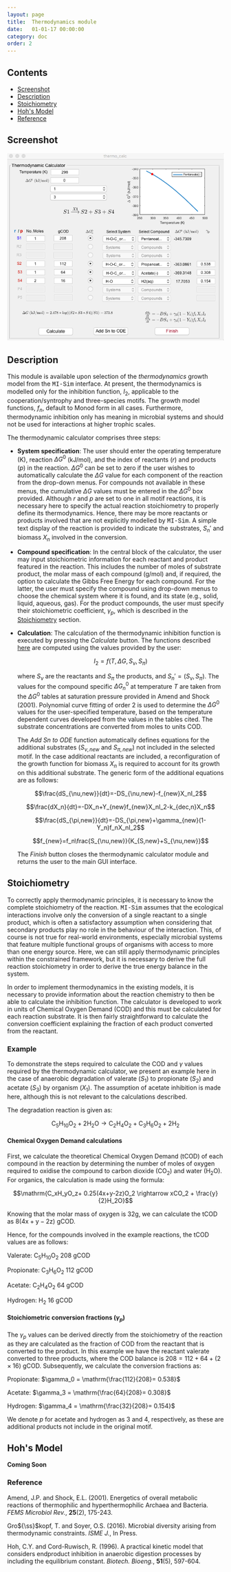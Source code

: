 ```yaml
---
layout: page
title:  Thermodynamics module
date:   01-01-17 00:00:00
category: doc
order: 2
---
```

## Contents

* [Screenshot](#Screenshot)
* [Description](#Description)
* [Stoichiometry](#Stoichiometry)
* [Hoh's Model](#Hoh)
* [Reference](#Reference)

## <a name="Screenshot"></a>Screenshot

![alt text](https://raw.githubusercontent.com/MI-SIM/MI-SIM.github.io/master/_posts/thermo.png "Thermodynamic Inhibition Calculator Screenshot")

## <a name="Description"></a>Description

This module is available upon selection of the *thermodynamics* growth model from the <span style="font-family:Courier;">MI-Sim</span>
interface. At present, the thermodynamics is modelled only for the inhibition function, $I_2$, applicable to the cooperation/syntrophy and
three-species motifs. The growth model functions, $f_n$, default to Monod form in all cases. Furthermore, thermodynamic inhibition only has meaning 
in microbial systems and should not be used for interactions at higher trophic scales.

The thermodynamic calculator comprises three steps:

* **System specification**: The user should enter the operating temperature (K), reaction $\Delta G^0$ (kJ/mol), and the
index of reactants ($r$) and products ($p$) in the reaction. $\Delta G^0$ can be set to zero if the user wishes to automatically calculate the
$\Delta G$ value for each component of the reaction from the drop-down menus. For compounds not available in these menus, the cumulative $\Delta G$
values must be entered in the $\Delta G^0$ box provided. Although $r$ and $p$ are set to one in all motif reactions, it is necessary here to
specify the actual reaction stoichiometry to properly define its thermodynamics. Hence, there may be more reactants or products involved that are
not explicitly modelled by <span style="font-family:Courier;">MI-Sim</span>. A simple text display of the reaction is provided to indicate the
substrates, $S_n'$ and biomass $X_n$ involved in the conversion.

* **Compound specification**: In the central block of the calculator, the user may input stoichiometric information for each reactant and product
featured in the reaction. This includes the number of moles of substrate product, the molar mass of each compound (g/mol) and, if required, the option
to calculate the Gibbs Free Energy for each compound. For the latter, the user must specify the compound using drop-down menus to choose the chemical 
system where it is found, and its state (e.g., solid, liquid, aqueous, gas). For the product compounds, the user must specify their stoichiometric
coefficient, $\gamma_p$, which is described in the [Stoichiometry](#Stoichiometry) section.

* **Calculation**: The calculation of the thermodynamic inhibition function is executed by pressing the *Calculate* button. The functions
described [here](http://mi-sim.github.io//doc/misiminterface.html#thermo) are computed using the values provided by the user:

    $$I_2 = f(T,\Delta G,S_\nu,S_\pi)$$

    where $S_\nu$ are the reactants and $S_\pi$ the products, and $S_n'=(S_\nu,S_\pi)$. The values for the compound specific $\Delta G_n^0$ at temperature $T$
are taken from the $\Delta G^0$ tables at saturation pressure provided in Amend and Shock (2001). Polynomial curve fitting of order 2 is used to
determine the $\Delta G^0$ values for the user-specified temperature, based on the temperature dependent curves developed from the values in the tables cited. The substrate concentrations are converted from moles to units COD. 

    The *Add Sn to ODE* function automatically defines equations for the additional substrates ($S_{\nu,new}$ and $S_{\pi,new}$) not included in the selected motif.
In the case additional reactants are included, a reconfiguration of the growth function for biomass $X_n$ is required to account for its growth on this
additional substrate. The generic form of the additional equations are as follows:

    $$\frac{dS_{\nu,new}}{dt}=-DS_{\nu,new}-f_{new}X_nI_2$$

    $$\frac{dX_n}{dt}=-DX_n+Y_{new}f_{new}X_nI_2-k_{dec,n}X_n$$

    $$\frac{dS_{\pi,new}}{dt}=-DS_{\pi,new}+\gamma_{new}(1-Y_n)f_nX_nI_2$$

    $$f_{new}=f_n\frac{S_{\nu,new}}{K_{S,new}+S_{\nu,new}}$$

    The *Finish* button closes the thermodynamic calculator module and returns the user to the main GUI interface.

## <a name="Stoichiometry"></a>Stoichiometry

To correctly apply thermodynamic principles, it is necessary to know the complete stoichiometry of the reaction. <span style="font-family:Courier;">MI-Sim</span>
assumes that the ecological interactions involve only the conversion of a single reactant to a single product, which is often a satisfactory
assumption when considering that secondary products play no role in the behaviour of the interaction. This, of course is not true for real-world 
environments, especially microbial systems that feature multiple functional groups of organisms with access to more than one energy source. Here, we can still apply thermodynamic
principles within the constrained framework, but it is necessary to derive the full reaction stoichiometry in order to derive the true energy balance
in the system. 

In order to implement thermodynamics in the existing models, it is necessary to provide information about the reaction chemistry to then be able to 
calculate the inhibition function. The calculator is developed to work in units of Chemical Oxygen Demand (COD) and this must be calculated for each 
reaction substrate. It is then fairly straightforward to calculate the conversion coefficient explaining the fraction of each product converted from the reactant.

### Example

To demonstrate the steps required to calculate the COD  and $\gamma$ values required by the thermodynamic calculator, we present an example here
in the case of anaerobic degradation of valerate ($S_1$) to propionate ($S_2$) and acetate ($S_3$) by organism ($X_1$). The assumption of acetate
inhibition is made here, although this is not relevant to the calculations described.

The degradation reaction is given as:

$$\mathrm{C_5H_{10}O_2 + 2H_2O \rightarrow C_2H_4O_2 + C_3H_6O_2 + 2H_2}$$

#### Chemical Oxygen Demand calculations

First, we calculate the theoretical Chemical Oxygen Demand (tCOD) of each compound in the reaction by determining the number of moles of oxygen required to oxidise the compound
to carbon dioxide ($\mathrm{CO_2}$) and water ($\mathrm{H_2O}$). For organics, the calculation is made using the formula:

$$\mathrm{C_xH_yO_z+ 0.25(4x+y-2z)O_2 \rightarrow xCO_2 + \frac{y}{2}H_2O}$$

Knowing that the molar mass of oxygen is 32g, we can calculate the tCOD as $\mathrm{8(4x+y-2z)}$ gCOD.

Hence, for the compounds involved in the example reactions, the tCOD values are as follows:

Valerate: $\mathrm{C_5H_{10}O_2}$ 208 gCOD

Propionate: $\mathrm{C_3H_6O_2}$ 112 gCOD

Acetate: $\mathrm{C_2H_4O_2}$ 64 gCOD

Hydrogen: $\mathrm{H_2}$ 16 gCOD

#### Stoichiometric conversion fractions ($\gamma_p$)

The $\gamma_p$ values can be derived directly from the stoichiometry of the reaction as they are calculated as the fraction of COD from the reactant 
that is converted to the product. In this example we have the reactant valerate converted to three products, where the COD balance is $\mathrm{208 = 112 + 64 + (2\times16)}$ gCOD.
Subsequently, we calculate the conversion fractions as:

Propionate: $\gamma_0 = \mathrm{\frac{112}{208}= 0.538}$

Acetate: $\gamma_3 = \mathrm{\frac{64}{208}= 0.308}$

Hydrogen: $\gamma_4 = \mathrm{\frac{32}{208}= 0.154}$

We denote $p$ for acetate and hydrogen as 3 and 4, respectively, as these are additional products not include in the original motif.

## <a name="Hoh"></a>Hoh's Model

**Coming Soon**

### <a name="Reference"></a>Reference

Amend, J.P. and  Shock, E.L. (2001). Energetics of overall metabolic reactions of thermophilic and hyperthermophilic Archaea and Bacteria. 
*FEMS Microbiol Rev.*, **25**(2), 175-243.

Gro${\ss}$kopf, T. and Soyer, O.S. (2016). Microbial diversity arising from thermodynamic constraints. *ISME J.*, In Press.

Hoh, C.Y. and Cord-Ruwisch, R. (1996). A practical kinetic model that considers endproduct inhibition
in anaerobic digestion processes by including the equilibrium constant. *Biotech. Bioeng.*, **51**(5), 597-604.

